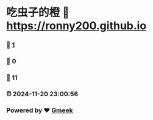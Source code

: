 # 吃虫子的橙 :link: https://ronny200.github.io 
### :page_facing_up: [1](https://ronny200.github.io/tag.html) 
### :speech_balloon: 0 
### :hibiscus: 11 
### :alarm_clock: 2024-11-20 23:00:56 
### Powered by :heart: [Gmeek](https://github.com/Meekdai/Gmeek)
